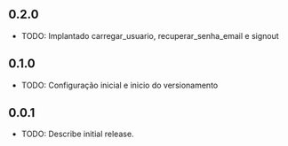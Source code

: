 ## 0.2.0

* TODO: Implantado carregar_usuario, recuperar_senha_email e signout

## 0.1.0

* TODO: Configuração inicial e inicio do versionamento

## 0.0.1

* TODO: Describe initial release.